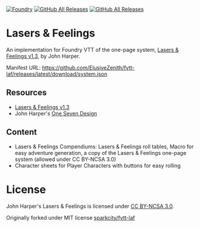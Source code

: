 [![Foundry](https://img.shields.io/badge/Foundry-11.300-brightgreen)](https://foundryvtt.com/)
[![GitHub All Releases](https://img.shields.io/github/v/release/ElusiveZenith/fvtt-laf)](https://github.com/ElusiveZenith/fvtt-laf/releases/latest)
[![GitHub All Releases](https://img.shields.io/github/downloads/ElusiveZenith/fvtt-laf/total)](https://github.com/ElusiveZenith/fvtt-laf/releases/latest)

# Lasers & Feelings
An implementation for Foundry VTT of the one-page system, [Lasers & Feelings v1.3](http://onesevendesign.com/lasers_and_feelings_rpg.pdf), by John Harper. 

Manifest URL: https://github.com/ElusiveZenith/fvtt-laf/releases/latest/download/system.json

## Resources
* [Lasers & Feelings v1.3](http://onesevendesign.com/lasers_and_feelings_rpg.pdf)
* John Harper's [One Seven Design](http://onesevendesign.com/)

## Content
* Lasers & Feelings Compendiums: Lasers & Feelings roll tables, Macro for easy adventure generation, a copy of the Lasers & Feelings one-page system (allowed under CC BY-NCSA 3.0)
* Character sheets for Player Characters with buttons for easy rolling

# License
John Harper's Lasers & Feelings is licensed under [CC BY-NCSA 3.0](https://creativecommons.org/licenses/by-nc-sa/3.0/us/).

Originally forked under MIT license [sparkcity/fvtt-laf](https://github.com/sparkcity/fvtt-laf)
